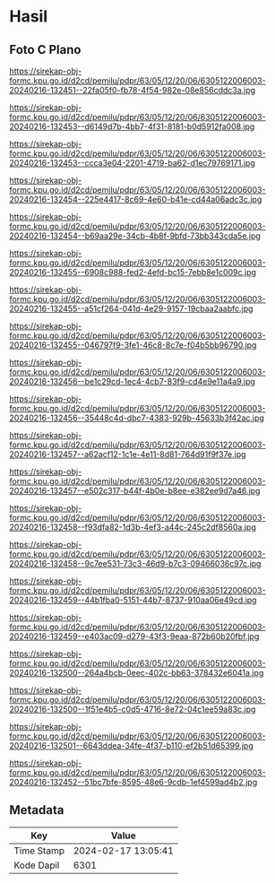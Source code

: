 # Hasil

## Foto C Plano

https://sirekap-obj-formc.kpu.go.id/d2cd/pemilu/pdpr/63/05/12/20/06/6305122006003-20240216-132451--22fa05f0-fb78-4f54-982e-08e856cddc3a.jpg

https://sirekap-obj-formc.kpu.go.id/d2cd/pemilu/pdpr/63/05/12/20/06/6305122006003-20240216-132453--d6149d7b-4bb7-4f31-8181-b0d5912fa008.jpg

https://sirekap-obj-formc.kpu.go.id/d2cd/pemilu/pdpr/63/05/12/20/06/6305122006003-20240216-132453--ccca3e04-2201-4719-ba62-d1ec79769171.jpg

https://sirekap-obj-formc.kpu.go.id/d2cd/pemilu/pdpr/63/05/12/20/06/6305122006003-20240216-132454--225e4417-8c69-4e60-b41e-cd44a06adc3c.jpg

https://sirekap-obj-formc.kpu.go.id/d2cd/pemilu/pdpr/63/05/12/20/06/6305122006003-20240216-132454--b69aa29e-34cb-4b8f-9bfd-73bb343cda5e.jpg

https://sirekap-obj-formc.kpu.go.id/d2cd/pemilu/pdpr/63/05/12/20/06/6305122006003-20240216-132455--6908c988-fed2-4efd-bc15-7ebb8e1c009c.jpg

https://sirekap-obj-formc.kpu.go.id/d2cd/pemilu/pdpr/63/05/12/20/06/6305122006003-20240216-132455--a51cf264-041d-4e29-9157-19cbaa2aabfc.jpg

https://sirekap-obj-formc.kpu.go.id/d2cd/pemilu/pdpr/63/05/12/20/06/6305122006003-20240216-132455--046797f9-3fe1-46c8-8c7e-f04b5bb96790.jpg

https://sirekap-obj-formc.kpu.go.id/d2cd/pemilu/pdpr/63/05/12/20/06/6305122006003-20240216-132456--be1c29cd-1ec4-4cb7-83f9-cd4e9e11a4a9.jpg

https://sirekap-obj-formc.kpu.go.id/d2cd/pemilu/pdpr/63/05/12/20/06/6305122006003-20240216-132456--35448c4d-dbc7-4383-929b-45633b3f42ac.jpg

https://sirekap-obj-formc.kpu.go.id/d2cd/pemilu/pdpr/63/05/12/20/06/6305122006003-20240216-132457--a62acf12-1c1e-4e11-8d81-764d91f9f37e.jpg

https://sirekap-obj-formc.kpu.go.id/d2cd/pemilu/pdpr/63/05/12/20/06/6305122006003-20240216-132457--e502c317-b44f-4b0e-b8ee-e382ee9d7a46.jpg

https://sirekap-obj-formc.kpu.go.id/d2cd/pemilu/pdpr/63/05/12/20/06/6305122006003-20240216-132458--f93dfa82-1d3b-4ef3-a44c-245c2df8560a.jpg

https://sirekap-obj-formc.kpu.go.id/d2cd/pemilu/pdpr/63/05/12/20/06/6305122006003-20240216-132458--9c7ee531-73c3-46d9-b7c3-09466036c97c.jpg

https://sirekap-obj-formc.kpu.go.id/d2cd/pemilu/pdpr/63/05/12/20/06/6305122006003-20240216-132459--44b1fba0-5151-44b7-8737-910aa06e49cd.jpg

https://sirekap-obj-formc.kpu.go.id/d2cd/pemilu/pdpr/63/05/12/20/06/6305122006003-20240216-132459--e403ac09-d279-43f3-9eaa-872b60b20fbf.jpg

https://sirekap-obj-formc.kpu.go.id/d2cd/pemilu/pdpr/63/05/12/20/06/6305122006003-20240216-132500--264a4bcb-0eec-402c-bb63-378432e6041a.jpg

https://sirekap-obj-formc.kpu.go.id/d2cd/pemilu/pdpr/63/05/12/20/06/6305122006003-20240216-132500--1f51e4b5-c0d5-4716-8e72-04c1ee59a83c.jpg

https://sirekap-obj-formc.kpu.go.id/d2cd/pemilu/pdpr/63/05/12/20/06/6305122006003-20240216-132501--6643ddea-34fe-4f37-b110-ef2b51d65399.jpg

https://sirekap-obj-formc.kpu.go.id/d2cd/pemilu/pdpr/63/05/12/20/06/6305122006003-20240216-132452--51bc7bfe-8595-48e6-9cdb-1ef4599ad4b2.jpg


## Metadata

| Key        | Value               |
| ---------- | ------------------- |
| Time Stamp | 2024-02-17 13:05:41 |
| Kode Dapil | 6301                |



